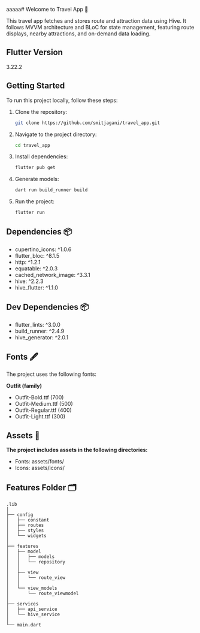aaaaa# Welcome to Travel App 🚀

This travel app fetches and stores route and attraction data using Hive. It follows MVVM architecture and BLoC for state management, featuring route displays, nearby attractions, and on-demand data loading.

## Flutter Version

3.22.2

## Getting Started

To run this project locally, follow these steps:

1. Clone the repository:

   ```bash
   git clone https://github.com/smitjagani/travel_app.git

   ```

2. Navigate to the project directory:

   ```bash
   cd travel_app

   ```

3. Install dependencies:

   ```bash
   flutter pub get

   ```

4. Generate models:

   ```bash
   dart run build_runner build

   ```

5. Run the project:

   ```bash
   flutter run
   ```

## Dependencies 📦

- cupertino_icons: ^1.0.6
- flutter_bloc: ^8.1.5
- http: ^1.2.1
- equatable: ^2.0.3
- cached_network_image: ^3.3.1
- hive: ^2.2.3
- hive_flutter: ^1.1.0

## Dev Dependencies 📦

- flutter_lints: ^3.0.0
- build_runner: ^2.4.9
- hive_generator: ^2.0.1

## Fonts 🖋️

The project uses the following fonts:

**Outfit (family)**

- Outfit-Bold.ttf (700)
- Outfit-Medium.ttf (500)
- Outfit-Regular.ttf (400)
- Outfit-Light.ttf (300)

## Assets 🌅

**The project includes assets in the following directories:**

- Fonts: assets/fonts/
- Icons: assets/icons/

## Features Folder :card_index_dividers:
    .lib
    │
    ├── config
    │   ├── constant
    │   ├── routes
    │   ├── styles
    │   └── widgets
    │
    ├── features
    │   ├── model
    │   │   ├── models
    │   │   └── repository
    │   │
    │   ├── view
    │   │   └── route_view
    │   │
    │   └── view_models
    │       └── route_viewmodel
    │
    ├── services
    │   ├── api_service
    │   └── hive_service
    │
    └── main.dart

